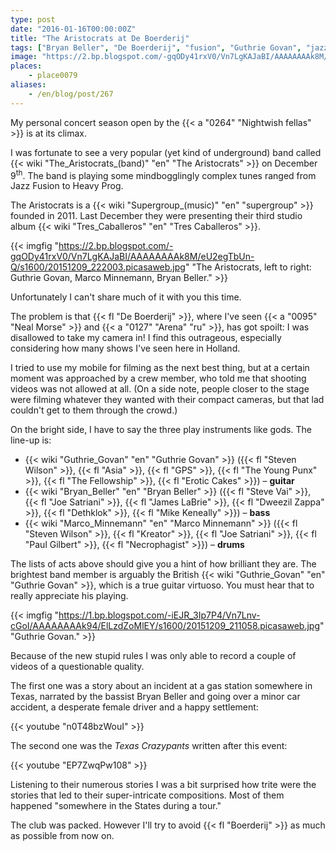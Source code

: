 ```yaml
---
type: post
date: "2016-01-16T00:00:00Z"
title: "The Aristocrats at De Boerderij"
tags: ["Bryan Beller", "De Boerderij", "fusion", "Guthrie Govan", "jazz", "Marco Minnemann", "music", "Netherlands", "progressive metal", "The Aristocrats", "Zoetermeer"]
image: "https://2.bp.blogspot.com/-gqODy41rxV0/Vn7LgKAJaBI/AAAAAAAAk8M/eU2egTbUn-Q/s1600/20151209_222003.picasaweb.jpg"
places:
    - place0079
aliases:
    - /en/blog/post/267
---
```


My personal concert season open by the {{< a "0264" "Nightwish fellas" >}} is at its climax.

I was fortunate to see a very popular (yet kind of underground) band called {{< wiki "The_Aristocrats_(band)" "en" "The Aristocrats" >}} on December 9<sup>th</sup>. The band is playing some mindbogglingly complex tunes ranged from Jazz Fusion to Heavy Prog.

<!--more-->

The Aristocrats is a {{< wiki "Supergroup_(music)" "en" "supergroup" >}} founded in 2011. Last December they were presenting their third studio album {{< wiki "Tres_Caballeros" "en" "Tres Caballeros" >}}.

{{< imgfig "https://2.bp.blogspot.com/-gqODy41rxV0/Vn7LgKAJaBI/AAAAAAAAk8M/eU2egTbUn-Q/s1600/20151209_222003.picasaweb.jpg" "The Aristocrats, left to right: Guthrie Govan, Marco Minnemann, Bryan Beller." >}}

Unfortunately I can't share much of it with you this time.

The problem is that {{< fl "De Boerderij" >}}, where I've seen {{< a "0095" "Neal Morse" >}} and {{< a "0127" "Arena" "ru" >}}, has got spoilt: I was disallowed to take my camera in! I find this outrageous, especially considering how many shows I've seen here in Holland.

I tried to use my mobile for filming as the next best thing, but at a certain moment was approached by a crew member, who told me that shooting videos was not allowed at all. (On a side note, people closer to the stage were filming whatever they wanted with their compact cameras, but that lad couldn't get to them through the crowd.)

On the bright side, I have to say the three play instruments like gods. The line-up is:

* {{< wiki "Guthrie_Govan" "en" "Guthrie Govan" >}} ({{< fl "Steven Wilson" >}}, {{< fl "Asia" >}}, {{< fl "GPS" >}}, {{< fl "The Young Punx" >}}, {{< fl "The Fellowship" >}}, {{< fl "Erotic Cakes" >}}) – **guitar**
* {{< wiki "Bryan_Beller" "en" "Bryan Beller" >}} ({{< fl "Steve Vai" >}}, {{< fl "Joe Satriani" >}}, {{< fl "James LaBrie" >}}, {{< fl "Dweezil Zappa" >}}, {{< fl "Dethklok" >}}, {{< fl "Mike Keneally" >}}) – **bass**
* {{< wiki "Marco_Minnemann" "en" "Marco Minnemann" >}} ({{< fl "Steven Wilson" >}}, {{< fl "Kreator" >}}, {{< fl "Joe Satriani" >}}, {{< fl "Paul Gilbert" >}}, {{< fl "Necrophagist" >}}) – **drums**

The lists of acts above should give you a hint of how brilliant they are. The brightest band member is arguably the British {{< wiki "Guthrie_Govan" "en" "Guthrie Govan" >}}, which is a true guitar virtuoso. You must hear that to really appreciate his playing.

{{< imgfig "https://1.bp.blogspot.com/-iEJR_3Ip7P4/Vn7Lnv-cGoI/AAAAAAAAk94/ElLzdZoMlEY/s1600/20151209_211058.picasaweb.jpg" "Guthrie Govan." >}}

Because of the new stupid rules I was only able to record a couple of videos of a questionable quality.

The first one was a story about an incident at a gas station somewhere in Texas, narrated by the bassist Bryan Beller and going over a minor car accident, a desperate female driver and a happy settlement:

{{< youtube "n0T48bzWouI" >}}

The second one was the *Texas Crazypants* written after this event:

{{< youtube "EP7ZwqPw108" >}}

Listening to their numerous stories I was a bit surprised how trite were the stories that led to their super-intricate compositions. Most of them happened "somewhere in the States during a tour."

The club was packed. However I'll try to avoid {{< fl "Boerderij" >}} as much as possible from now on.
